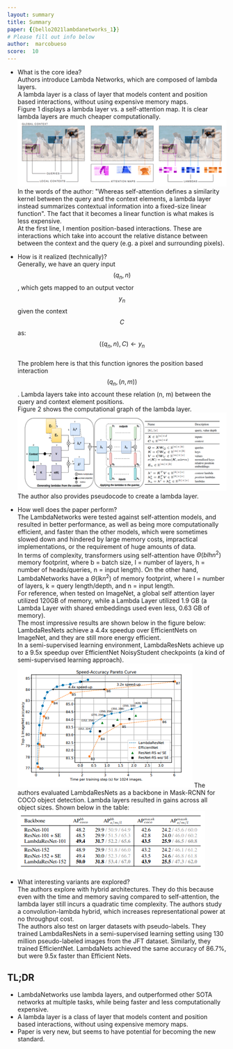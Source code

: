 ```yaml
---
layout: summary
title: Summary
paper: {{bello2021lambdanetworks_1}}
# Please fill out info below
author:  marcobueso
score:  10
---
```



* What is the core idea?\
Authors introduce Lambda Networks, which are composed of lambda layers.\
A lambda layer is a class of layer that models content and position based interactions, without using expensive memory maps.\
Figure 1 displays a lambda layer vs. a self-attention map. It is clear lambda layers are much cheaper computationally.\
![Bello (2021).](bello_lambda_networks_2021_1_a.PNG)
In the words of the author: "Whereas self-attention defines a similarity kernel between the query and the context elements, a lambda layer instead summarizes contextual information into a fixed-size linear function". The fact that it becomes a linear function is what makes is less expensive.\
At the first line, I mention position-based interactions. These are interactions which take into account the relative distance between between the context and the query (e.g. a pixel and surrounding pixels).

* How is it realized (technically)?\
Generally, we have an query input $$(q_n, n)$$, which gets mapped to an output vector $$y_n$$ given the context $$C$$ as:\
$$((q_n, n),C)\leftarrow y_n$$ \
The problem here is that this function ignores the position based interaction $$(q_n, (n,m))$$. Lambda layers take into account these relation (n, m) between the query and context element positions.\
Figure 2 shows the computational graph of the lambda layer.\
![Bello (2021).](bello_lambda_networks_2021_1_b.PNG)
The author also provides pseudocode to create a lambda layer.

* How well does the paper perform?\
The LambdaNetworks were tested against self-attention models, and resulted in better performance, as well as being more computationally efficient, and faster than the other models, which were sometimes slowed down and hindered by large memory costs, impractical implementations, or the requirement of huge amounts of data.\
In terms of complexity, transformers using self-attention have $\Theta (blhn^2)$ memory footprint, where b = batch size, l = number of layers, h = number of heads/queries, n = input length). On the other hand, LambdaNetworks have a  $\Theta (lkn^2)$ of memory footprint, where l = number of layers, k = query length/depth, and n =  input length.\
For reference, when tested on ImageNet, a global self attention layer utilized 120GB of memory, while a Lambda Layer utilized 1.9 GB (a Lambda Layer with shared embeddings used even less, 0.63 GB of memory).\
The most impressive results are shown below in the figure below:\
LambdaResNets achieve a 4.4x speedup over EfficientNets on ImageNet, and they are still more energy efficient.\
In a semi-supervised learning environment, LambdaResNets achieve up to a 9.5x speedup over EfficientNet NoisyStudent checkpoints (a kind of semi-supervised learning approach).\
![Bello (2021).](bello_lambda_networks_2021_1_c.PNG)
The authors evaluated LambdaResNets as a backbone in Mask-RCNN for COCO object detection. Lambda layers resulted in gains across all object sizes. Shown below in the table:\
![Bello (2021).](bello_lambda_networks_2021_1_d.PNG)

* What interesting variants are explored?\
The authors explore with hybrid architectures. They do this because even with the time and memory saving compared to self-attention, the lambda layer still incurs a quadratic time complexity. The authors study a convolution-lambda hybrid, which increases representational power at no throughput cost.\
The authors also test on larger datasets with pseudo-labels. They trained LambdaResNets in a semi-supervised learning setting using 130 million pseudo-labeled images from the JFT dataset. Similarly, they trained EfficientNet. LambdaNets achieved the same accuracy of 86.7%, but were 9.5x faster than Efficient Nets.



## TL;DR
* LambdaNetworks use lambda layers, and outperformed other SOTA networks at multiple tasks, while being faster and less computationally expensive.
* A lambda layer is a class of layer that models content and position based interactions, without using expensive memory maps.
* Paper is very new, but seems to have potential for becoming the new standard.
